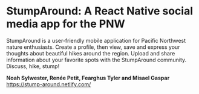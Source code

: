 # StumpAround: A React Native social media app for the PNW

StumpAround is a user-friendly mobile application for Pacific Northwest nature enthusiasts.  Create a profile, then view, save and express your thoughts about beautiful hikes around the region. Upload and share information about your favorite spots with the StumpAround community. Discuss, hike, stump!

**Noah Sylwester, Renée Petit, Fearghus Tyler and Misael Gaspar**
https://stump-around.netlify.com/
